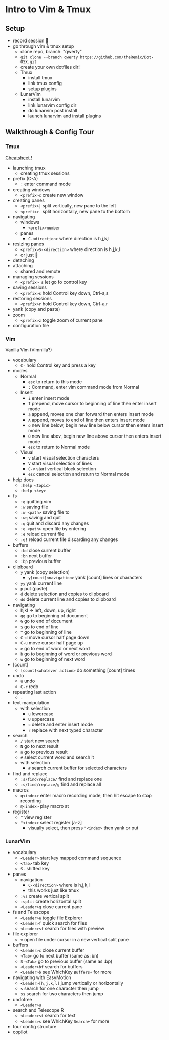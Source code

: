 # Intro to Vim & Tmux

## Setup

- record session 
- go through vim & tmux setup
  - clone repo, branch: "qwerty"
  - `git clone --branch qwerty https://github.com/theRemix/Dot-OSX.git`
  - create your own dotfiles dir!
  - Tmux
    - install tmux
    - link tmux config
    - setup plugins
  - LunarVim
    - install lunarvim
    - link lunarvim config dir
    - do lunarvim post install
    - launch lunarvim and install plugins

## Walkthrough & Config Tour

### Tmux

[Cheatsheet !](https://tmuxcheatsheet.com/)

- launching tmux
  - creating tmux sessions
- prefix (C-A)
  - `:` enter command mode
- creating windows
  - `<prefix>c` create new window
- creating panes
  - `<prefix>|` split vertically, new pane to the left
  - `<prefix>-` split horizontally, new pane to the bottom
- navigating
  - windows
    - `<prefix>number`
  - panes
    - `C-<direction>` where direction is h,j,k,l
- resizing panes
  - `<prefix>S-<direction>` where direction is h,j,k,l
  - or just 
- detaching
- attaching
  - shared and remote
- managing sessions
  - `<prefix> s` let go fo control key
- saving sessions
  - `<prefix>s` hold Control key down, Ctrl-a,s
- restoring sessions
  - `<prefix>r` hold Control key down, Ctrl-a,r
- yank (copy and paste)
- zoom
  - `<prefix>z` toggle zoom of current pane
- configuration file

### Vim

Vanilla Vim (Vimnilla?)

- vocabulary
  - `C-` hold Control key and press a key
- modes
  - Normal
    - `esc` to return to this mode
    - `:` Command, enter vim command mode from Normal
  - Insert
    - `i` enter insert mode
    - `I` prepend, move cursor to beginning of line then enter insert mode
    - `a` append, moves one char forward then enters insert mode
    - `A` append, moves to end of line then enters insert mode
    - `o` new line below, begin new line below cursor then enters insert mode
    - `O` new line abov, begin new line above cursor then enters insert mode
    - `esc` to return to Normal mode
  - Visual
    - `v` start visual selection characters
    - `V` start visual selection of lines
    - `C-v` start vertical block selection
    - `esc` cancel selection and return to Normal mode
- help docs
  - `:help <topic>`
  - `:help <key>`
- fs
  - `:q` quitting vim
  - `:w` saving file
  - `:w <path>` saving file to <path>
  - `:wq` saving and quit
  - `:q` quit and discard any changes
  - `:e <path>` open file by entering <path>
  - `:e` reload current file
  - `:e!` reload current file discarding any changes
- buffers
  - `:bd` close current buffer
  - `:bn` next buffer
  - `:bp` previous buffer
- clipboard
  - `y` yank (copy selection)
    - `y[count]<navigation>` yank [count] lines or characters
  - `yy` yank current line
  - `p` put (paste)
  - `d` delete selection and copies to clipboard
  - `dd` delete current line and copies to clipboard
- navigating
  - hjkl -> left, down, up, right
  - `gg` go to beginning of document
  - `G` go to end of document
  - `$` go to end of line
  - `^` go to beginning of line
  - `C-d` move cursor half page down
  - `C-u` move cursor half page up
  - `e` go to end of word or next word
  - `b` go to beginning of word or previous word
  - `w` go to beginning of next word
- [count]
  - `[count]<whatever action>` do something [count] times
- undo
  - `u` undo
  - `C-r` redo
- repeating last action
  - `.`
- text manipulation
  - with selection
    - `u` lowercase
    - `U` uppercase
    - `c` delete and enter insert mode
    - `r` replace with next typed character
- search
  - `/` start new search
  - `N` go to next result
  - `n` go to previous result
  - `#` select current word and search it
  - with selection
    - `#` search current buffer for selected characters
- find and replace
  - `:s/find/replace/` find and replace one
  - `:s/find/replace/g` find and replace all
- macros
  - `q<index>` enter macro recording mode, then hit escape to stop recording
  - `@<index>` play macro at <index>
- register
  - `"` view register
  - `"<index>` select register [a-z]
    - visually select, then press `"<index>` then yank or put

### LunarVim

- vocabulary
  - `<Leader>` start key mapped command sequence
  - `<Tab>` tab key
  - `S-` shifted key
- panes
  - navigation
    - `C-<direction>` where <direction> is h,j,k,l
    - this works just like tmux
  - `:vs` create vertical split
  - `:split` create horizontal split
  - `<Leader>q` close current pane
- fs and Telescope
  - `<Leader>e` toggle file Explorer
  - `<Leader>f` quick search for files
  - `<Leader>sf` search for files with preview
- file explorer
  - `v` open file under cursor in a new vertical split pane
- buffers
  - `<Leader>c` close current buffer
  - `<Tab>` go to next buffer (same as :bn)
  - `S-<Tab>` go to previous buffer (same as :bp)
  - `<Leader>bf` search for buffers
  - `<Leader>b` see WhichKey `Buffers+` for more
- navigating with EasyMotion
  - `<Leader>[h,j,k,l]` jump vertically or horizontally
  - `s` search for one character then jump
  - `ss` search for two characters then jump
- undotree
  - `<Leader>u`
- search and Telescope 
  - `<Leader>st` search for text
  - `<Leader>s` see WhichKey `Search+` for more
- tour config structure
- copilot
